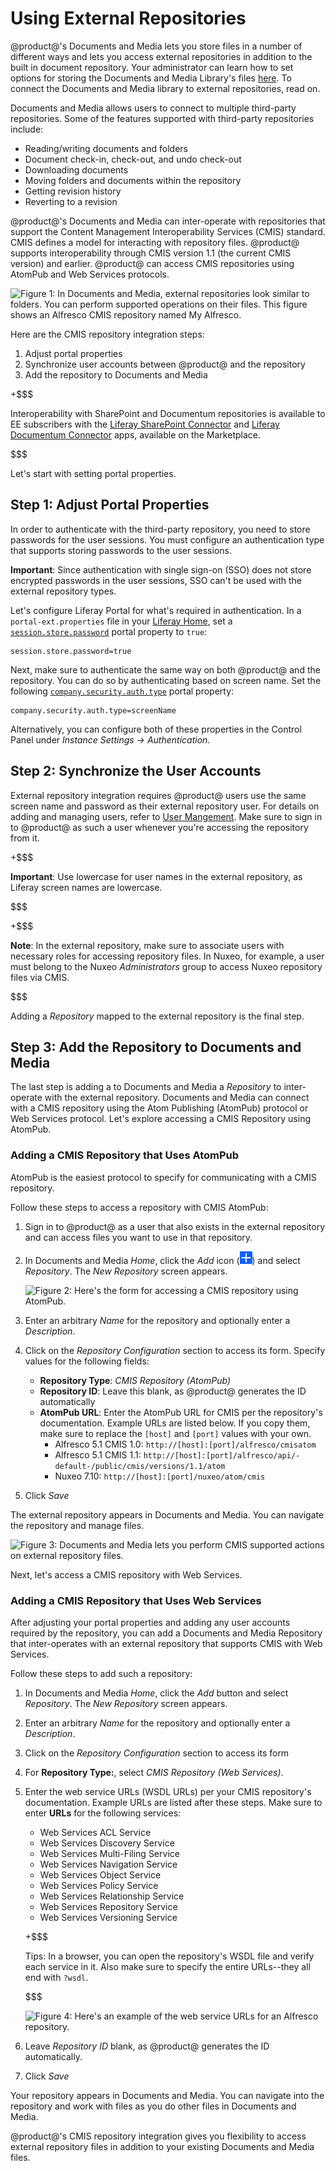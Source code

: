 # Using External Repositories [](id=using-external-repositories)

@product@'s Documents and Media lets you store files in a number of
different ways and lets you access external repositories in addition to the
built in document repository. Your administrator can learn how to set options
for storing the Documents and Media Library's files
[here](/discover/deployment/-/knowledge_base/7-0/document-repository-configuration). 
To connect the Documents and Media library to external repositories, read on. 

Documents and Media allows users to connect to multiple third-party
repositories. Some of the features supported with third-party repositories
include:

- Reading/writing documents and folders
- Document check-in, check-out, and undo check-out
- Downloading documents
- Moving folders and documents within the repository
- Getting revision history
- Reverting to a revision

@product@'s Documents and Media can inter-operate with repositories that support
the Content Management Interoperability Services (CMIS) standard. CMIS defines a
model for interacting with repository files. @product@ supports interoperability
through CMIS version 1.1 (the current CMIS version) and earlier. @product@ can
access CMIS repositories using AtomPub and Web Services protocols.

![Figure 1: In Documents and Media, external repositories look similar to folders. You can perform supported operations on their files. This figure shows an Alfresco CMIS repository named *My Alfresco*.](../../../images/dm-repo-types-actions.png)

Here are the CMIS repository integration steps:

1.   Adjust portal properties
2.   Synchronize user accounts between @product@ and the repository
3.   Add the repository to Documents and Media

+$$$

Interoperability with SharePoint and Documentum repositories is available to EE
subscribers with the [Liferay SharePoint Connector](https://web.liferay.com/marketplace/-/mp/application/15188537)
and [Liferay Documentum Connector](https://web.liferay.com/marketplace/-/mp/application/15098914)
apps, available on the Marketplace.

$$$

Let's start with setting portal properties.

## Step 1: Adjust Portal Properties [](id=adjusting-portal-properties)

In order to authenticate with the third-party repository, you need to store
passwords for the user sessions. You must configure an authentication type that
supports storing passwords to the user sessions.

**Important**: Since authentication with single sign-on (SSO) does not store
encrypted passwords in the user sessions, SSO can't be used with the external
repository types. 

Let's configure Liferay Portal for what's required in authentication.
In  a `portal-ext.properties` file in your [Liferay Home](/discover/deployment/-/knowledge_base/7-0/installing-product#liferay-home),
set a [`session.store.password`](https://docs.liferay.com/portal/7.0/propertiesdoc/portal.properties.html#Session)
portal property to `true`:

    session.store.password=true

Next, make sure to authenticate the same way on both @product@ and
the repository. You can do so by authenticating based on screen name. Set the
following [`company.security.auth.type`]( https://docs.liferay.com/portal/7.0/propertiesdoc/portal.properties.html#Company)
portal property: 

    company.security.auth.type=screenName

Alternatively, you can configure both of these properties in the Control Panel
under *Instance Settings &rarr; Authentication*.
 
## Step 2: Synchronize the User Accounts [](id=synchronizing-repository-users)

External repository integration requires @product@ users use the same screen
name and password as their external repository user. For details on adding and
managing users, refer to [User Mangement](/discover/portal/-/knowledge_base/7-0/user-management).
Make sure to sign in to @product@ as such a user whenever you're accessing the
repository from it.

+$$$

**Important**: Use lowercase for user names in the external repository, as
Liferay screen names are lowercase.

$$$

+$$$

**Note**: In the external repository, make sure to associate users with
necessary roles for accessing repository files. In Nuxeo, for example, a user
must belong to the Nuxeo *Administrators* group to access Nuxeo repository files
via CMIS.

$$$

Adding a *Repository* mapped to the external repository is the final step.

## Step 3: Add the Repository to Documents and Media [](id=step-3-add-the-repository-to-documents-and-media)

The last step is adding a to Documents and Media a *Repository* to inter-operate
with the external repository. Documents and Media can connect with a CMIS
repository using the Atom Publishing (AtomPub) protocol or Web Services
protocol. Let's explore accessing a CMIS Repository using AtomPub. 

### Adding a CMIS Repository that Uses AtomPub [](id=using-a-cmis-repository-with-atompub)

AtomPub is the easiest protocol to specify for communicating with a CMIS repository. 

Follow these steps to access a repository with CMIS AtomPub:

1.  Sign in to @product@ as a user that also exists in the external
repository and can access files you want to use in that repository. 

2.  In Documents and Media *Home*, click the *Add* icon
(![Add](../../../images/icon-add.png)) and select *Repository*. The *New
Repository* screen appears. 

    ![Figure 2: Here's the form for accessing a CMIS repository using AtomPub.](../../../images/dm-repo-types-new-repo-config.png)

3.  Enter an arbitrary *Name* for the repository and optionally enter a
*Description*.

4.  Click on the *Repository Configuration* section to access its form. Specify
values for the following fields:
    - **Repository Type**: *CMIS Repository (AtomPub)*
    - **Repository ID**: Leave this blank, as @product@ generates the ID
    automatically
    - **AtomPub URL**: Enter the AtomPub URL for CMIS per the
    repository's documentation. Example URLs are listed below. If you copy them,
    make sure to replace the `[host]` and `[port]` values with your own. 
        -   Alfresco 5.1 CMIS 1.0: `http://[host]:[port]/alfresco/cmisatom`
        -   Alfresco 5.1 CMIS 1.1: `http://[host]:[port]/alfresco/api/-default-/public/cmis/versions/1.1/atom`
        -   Nuxeo 7.10: `http://[host]:[port]/nuxeo/atom/cmis`

5.  Click *Save*

The external repository appears in Documents and Media. You can navigate
the repository and manage files. 

![Figure 3: Documents and Media lets you perform CMIS supported actions on external repository files.](../../../images/dm-repo-types-alfresco-site-doclib-file.png)

<!--
Note - As of writing this article, only a Liferay user matching the Nuxeo
administrator user (default is Administrator / Administrator) can connect with
Nuxeo.

I created another user on Nuxeo that matches a Liferay user's crendentials, but
the Liferay user gets this error when trying to browse the Nuxeo repo in
Liferay:

com.liferay.document.library.kernel.exception.NoSuchFolderException: No CMIS folder with {folderId=21578}
org.apache.chemistry.opencmis.commons.exceptions.CmisObjectNotFoundException: 1bf60c6e-7890-4c2a-9abf-7ff08ee44b22
...

-->

Next, let's access a CMIS repository with Web Services.

### Adding a CMIS Repository that Uses Web Services [](id=using-a-cmis-repository-with-web-services)

After adjusting your portal properties and adding any user accounts required by
the repository, you can add a Documents and Media Repository that inter-operates
with an external repository that supports CMIS with Web Services. 

Follow these steps to add such a repository:

1.  In Documents and Media *Home*, click the *Add* button and select
*Repository*. The *New Repository* screen appears.

2.  Enter an arbitrary *Name* for the repository and optionally enter a
*Description*.

3.  Click on the *Repository Configuration* section to access its form

4.  For **Repository Type:**, select *CMIS Repository (Web Services)*.

5.  Enter the web service URLs (WSDL URLs) per your CMIS repository's
documentation. Example URLs are listed after these steps. Make sure to enter
**URLs** for the following services: 

    - Web Services ACL Service
    - Web Services Discovery Service
    - Web Services Multi-Filing Service
    - Web Services Navigation Service
    - Web Services Object Service
    - Web Services Policy Service
    - Web Services Relationship Service
    - Web Services Repository Service
    - Web Services Versioning Service

    +$$$

    Tips: In a browser, you can open the repository's WSDL  file and verify each
    service in it. Also make sure to specify the entire URLs--they all end with
    `?wsdl`. 

    $$$

    ![Figure 4: Here's an example of the web service URLs for an Alfresco repository.](../../../images/dm-repo-types-alfresco-ws.png)

 
6.  Leave *Repository ID* blank, as @product@ generates the ID
     automatically. 

7.  Click *Save*

Your repository appears in Documents and Media. You can navigate into the
repository and work with files as you do other files in Documents and Media.

<!--
### Using a Documentum Repository [](id=using-a-documentum-repository)

The following versions of Documentum are currently supported:

- **Documentum 6.6**: officially supported.

To use Documentum as a Liferay Documents and Media repository, we'll do the
following: 

1. Deploy the *Documentum Connector EE* plugin.
2. Generate *Documentum's cryptographic keys*.
3. Configure the keys and restart the server.
4. Add a *Documentum Repository* in *Documents and Media* application.

Before you can use Documentum as an external repository with @product@, you must
verify that Documentum is properly configured.

**Deploy the Documentum Connector EE plugin**

As mentioned in the common steps for adding an external repository, be sure to
adjust the portal properties and add any user accounts required by the
repository.

Download and install the [Documentum Connector
EE](https://www.liferay.com/marketplace/-/mp/application/15098914) from
Marketplace. See the [Downloading and Installing
Apps](/discover/portal/-/knowledge_base/6-2/downloading-and-installing-apps)
section of the *Leveraging the Liferay Marketplace* chapter of this document for
more information.

This will create a folder named
*${liferay_home}/documentum-hook/docroot/WEB-INF/classes*. In the next section
we will tweak some of the files in that folder.

**Generate Documentum's cryptographic keys**

In this step, you will generate the cryptographic keys needed to connect to
Documentum. Follow the next steps:

1. In Documentum's machine, open a *Command Prompt*, and go to folder
*${documentum_home}\jboss4.3.0\server\DctmServer_MethodServer\deploy\lib*.

2. Encode Documentum's Registry user password with the following command (note
that the default password is *documentum­1*):

		${java_home}\bin\java ­cp dfc.jar com.documentum.fc.tools.RegistryPasswordUtils documentum­1

3. Note down the encoded value.

**Configure the keys and restart the server**

Now, open the file named
*${liferay_home}/documentum-hook/docroot/WEB-INF/classes/dfc.properties* and
configure the following properties: 

1. Set *dfc.globalregistry.password* to the password encoded in the previous
step. 
2. Set *dfc.docbroker.host[0]* to the IP address of the Documentum server
machine. 
3. Set *dfc.globalregistry.username* to Documentum's Registry user (by default
*dm_bof_registry*). 

Save the *dfc.properties* file and restart @product@.

**Add a Documentum Repository in Documents and Media**

This is the final step. Add the Documents and Media application to a page, if
you haven't done so already. Then, in the Documents and Media application click
*Add Repository* and enter the following information:

- **Name:** Enter an arbitrary name for the repository.

- **Description:** Describe the repository.

- **Repository Type:** Select *Documentum*.

- **Repository:** The name of the Documentum repository (example: *documentum*).

- **Cabinet:** The name of the cabinet in Documentum repository (example:
*Wombat Insurance Co*).

Click *Save* and the left navigation panel of your Documents and Media
application will list your new repository.
-->

@product@'s CMIS repository integration gives you flexibility to access external
repository files in addition to your existing Documents and Media files. 

